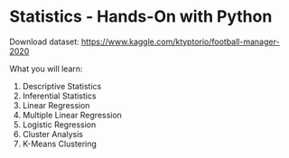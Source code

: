 # Statistics - Hands-On with Python

Download dataset: https://www.kaggle.com/ktyptorio/football-manager-2020

What you will learn:
1. Descriptive Statistics
2. Inferential Statistics
3. Linear Regression
4. Multiple Linear Regression
5. Logistic Regression
6. Cluster Analysis
7. K-Means Clustering
